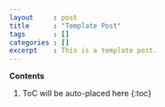 ```yaml
---
layout     : post
title      : "Template Post"
tags       : []
categories : []
excerpt    : This is a template post.
---
```


**Contents**
1. ToC will be auto-placed here
{:toc}

